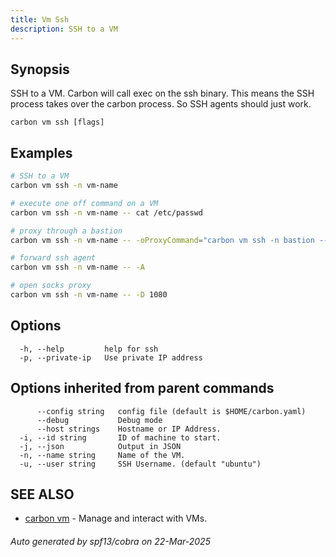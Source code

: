 ```yaml
---
title: Vm Ssh
description: SSH to a VM
---
```


## Synopsis

SSH to a VM.
Carbon will call exec on the ssh binary. This means the SSH process takes
over the carbon process. So SSH agents should just work. 


```
carbon vm ssh [flags]
```

## Examples

```bash
# SSH to a VM
carbon vm ssh -n vm-name
```

```bash
# execute one off command on a VM
carbon vm ssh -n vm-name -- cat /etc/passwd
```

```bash
# proxy through a bastion
carbon vm ssh -n vm-name -- -oProxyCommand="carbon vm ssh -n bastion -- -W %h:%p"
```

```bash
# forward ssh agent
carbon vm ssh -n vm-name -- -A
```

```bash
# open socks proxy
carbon vm ssh -n vm-name -- -D 1080

```

## Options

```
  -h, --help         help for ssh
  -p, --private-ip   Use private IP address
```

## Options inherited from parent commands

```
      --config string   config file (default is $HOME/carbon.yaml)
      --debug           Debug mode
      --host strings    Hostname or IP Address.
  -i, --id string       ID of machine to start.
  -j, --json            Output in JSON
  -n, --name string     Name of the VM.
  -u, --user string     SSH Username. (default "ubuntu")
```

## SEE ALSO

* [carbon vm](carbon_vm.md)	 - Manage and interact with VMs.

###### Auto generated by spf13/cobra on 22-Mar-2025
